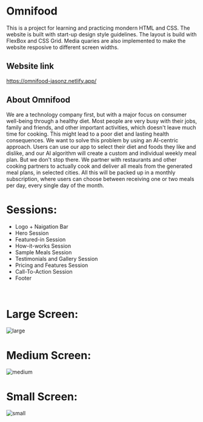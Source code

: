 # Omnifood

This is a project for learning and practicing mondern HTML and CSS. The website is built with start-up design style guidelines. The layout is build with FlexBox and CSS Grid. Media quaries are also implemented to make the website resposive to different screen widths.

## Website link

https://omnifood-jasonz.netlify.app/

## About Omnifood

We are a technology company first, but with a major focus on consumer well-being through a healthy diet. Most people are very busy with their jobs, family and friends, and other important activities, which doesn't leave much time for cooking. This might lead to a poor diet and lasting health consequences. We want to solve this problem by using an AI-centric approach. Users can use our app to select their diet and foods they like and dislike, and our AI algorithm will create a custom and individual weekly meal plan. But we don't stop there. We partner with restaurants and other cooking partners to actually cook and deliver all meals from the generated meal plans, in selected cities. All this will be packed up in a monthly subscription, where users can choose between receiving one or two meals per day, every single day of the month.

# Sessions:

- Logo + Naigation Bar
- Hero Session
- Featured-in Session
- How-it-works Session
- Sample Meals Session
- Testimonials and Gallery Session
- Pricing and Features Session
- Call-To-Action Session
- Footer

&nbsp;

# Large Screen:

![large](./website_capture/large.jpeg)

# Medium Screen:

![medium](./website_capture/medium.jpeg)

# Small Screen:

![small](./website_capture/small.jpeg)
